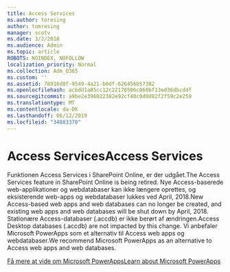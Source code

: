 ```yaml
---
title: Access Services
ms.author: toresing
author: tomresing
manager: scotv
ms.date: 3/2/2018
ms.audience: Admin
ms.topic: article
ROBOTS: NOINDEX, NOFOLLOW
localization_priority: Normal
ms.collection: Adm_O365
ms.custom: ''
ms.assetid: 78916d8f-9549-4a21-b0df-626456b57382
ms.openlocfilehash: acbdd1a85cc12c22178506c060bf13ed36dbcddf
ms.sourcegitcommit: a9be2e396022382e92cf40c0d0d82f2f59c2e259
ms.translationtype: MT
ms.contentlocale: da-DK
ms.lasthandoff: 06/12/2019
ms.locfileid: "34883370"
---
```

# <a name="access-services"></a><span data-ttu-id="9d175-102">Access Services</span><span class="sxs-lookup"><span data-stu-id="9d175-102">Access Services</span></span>

<span data-ttu-id="9d175-103">Funktionen Access Services i SharePoint Online, er der udgået.</span><span class="sxs-lookup"><span data-stu-id="9d175-103">The Access Services feature in SharePoint Online is being retired.</span></span> <span data-ttu-id="9d175-104">Nye Access-baserede web-applikationer og webdatabaser kan ikke længere oprettes, og eksisterende web-apps og webdatabaser lukkes ved April, 2018.</span><span class="sxs-lookup"><span data-stu-id="9d175-104">New Access-based web apps and web databases can no longer be created, and existing web apps and web databases will be shut down by April, 2018.</span></span> <span data-ttu-id="9d175-105">Stationære Access-databaser (.accdb) er ikke berørt af ændringen.</span><span class="sxs-lookup"><span data-stu-id="9d175-105">Access Desktop databases (.accdb) are not impacted by this change.</span></span> <span data-ttu-id="9d175-106">Vi anbefaler Microsoft PowerApps som et alternativ til Access web apps og webdatabaser.</span><span class="sxs-lookup"><span data-stu-id="9d175-106">We recommend Microsoft PowerApps as an alternative to Access web apps and web databases.</span></span> 
  
[<span data-ttu-id="9d175-107">Få mere at vide om Microsoft PowerApps</span><span class="sxs-lookup"><span data-stu-id="9d175-107">Learn about Microsoft PowerApps</span></span>](https://powerapps.microsoft.com/)
  